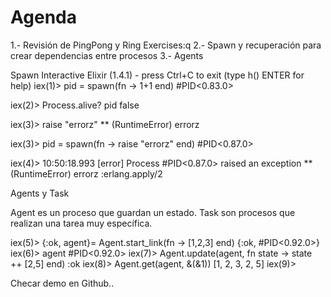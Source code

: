 
# Agenda

1.- Revisión de PingPong y Ring Exercises:q
2.- Spawn y recuperación para crear dependencias entre procesos
3.- Agents

Spawn
Interactive Elixir (1.4.1) - press Ctrl+C to exit (type h() ENTER for help)
iex(1)> pid = spawn(fn -> 1+1 end)
#PID<0.83.0>

iex(2)> Process.alive? pid
false

iex(3)> raise "errorz"
** (RuntimeError) errorz
    
iex(3)> pid = spawn(fn -> raise "errorz" end)
#PID<0.87.0>

iex(4)> 
10:50:18.993 [error] Process #PID<0.87.0> raised an exception
** (RuntimeError) errorz
    :erlang.apply/2


Agents y Task

Agent es un proceso que guardan un estado.
Task son procesos que realizan una tarea muy específica.

iex(5)> {:ok, agent}= Agent.start_link(fn -> [1,2,3] end)
{:ok, #PID<0.92.0>}
iex(6)> agent
#PID<0.92.0>
iex(7)> Agent.update(agent, fn state -> state ++ [2,5] end)
:ok
iex(8)> Agent.get(agent, &(&1))
[1, 2, 3, 2, 5]
iex(9)> 


Checar demo en Github..










